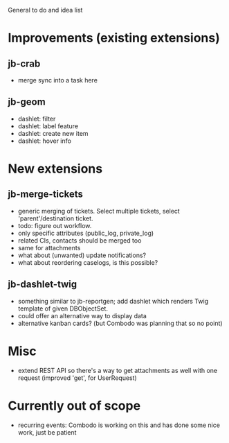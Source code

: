 
General to do and idea list

# Improvements (existing extensions)

## jb-crab
- merge sync into a task here

## jb-geom
- dashlet: filter
- dashlet: label feature
- dashlet: create new item
- dashlet: hover info

# New extensions

## jb-merge-tickets
- generic merging of tickets. Select multiple tickets, select 'parent'/destination ticket. 
- todo: figure out workflow. 
- only specific attributes (public_log, private_log)
- related CIs, contacts should be merged too
- same for attachments
- what about (unwanted) update notifications?
- what about reordering caselogs, is this possible?

## jb-dashlet-twig
- something similar to jb-reportgen; add dashlet which renders Twig template of given DBObjectSet.
- could offer an alternative way to display data
- alternative kanban cards? (but Combodo was planning that so no point)

# Misc
- extend REST API so there's a way to get attachments as well with one request (improved 'get', for UserRequest)


# Currently out of scope
- recurring events: Combodo is working on this and has done some nice work, just be patient


